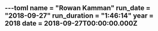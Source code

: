 ---toml
name = "Rowan Kamman"
run_date = "2018-09-27"
run_duration = "1:46:14"
year = 2018
date = 2018-09-27T00:00:00.000Z
---


